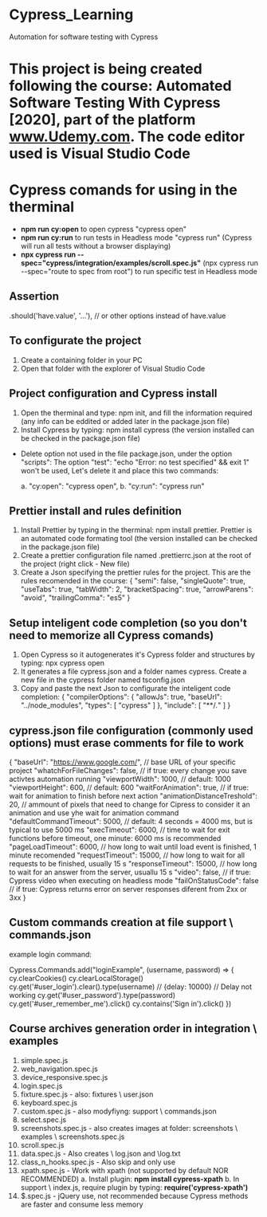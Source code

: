 # Cypress_Learning
Automation for software testing with Cypress


# This project is being created following the course: Automated Software Testing With Cypress [2020], part of the platform www.Udemy.com. The code editor used is Visual Studio Code

# Cypress comands for using in the therminal
* **npm run cy:open** to open cypress "cypress open"
* **npm run cy:run** to run tests in Headless mode "cypress run" (Cypress will run all tests without a browser displaying)
* **npx cypress run --spec="cypress/integration/examples/scroll.spec.js"** (npx cypress run --spec="route to spec from root") to run specific test in Headless mode

## Assertion
.should('have.value', '...'), // or other options instead of have.value

## To configurate the project 
1. Create a containing folder in your PC 
2. Open that folder with the explorer of Visual Studio Code

## Project configuration and Cypress install
1. Open the therminal and type: npm init, and fill the information required (any info can be eddited or added later in the package.json file) 
2. Install Cypress by typing: npm install cypress (the version installed can be checked in the package.json file)

* Delete option not used in the file package.json, under the option "scripts": The option "test": "echo "Error: no test specified" && exit 1" won't be used, Let's delete it and place this two commands:

    a. "cy:open": "cypress open",
    b. "cy:run": "cypress run"

## Prettier install and rules definition 
1. Install Prettier by typing in the therminal: npm install prettier. Prettier is an automated code formating tool (the version installed can be checked in the package.json file) 
2. Create a prettier configuration file named .prettierrc.json at the root of the project (right click - New file) 
3. Create a Json specifying the prettier rules for the project. This are the rules recomended in the course: 
{
    "semi": false,
    "singleQuote": true,
    "useTabs": true,
    "tabWidth": 2,
    "bracketSpacing": true,
    "arrowParens": "avoid",
    "trailingComma": "es5"
}

## Setup inteligent code completion (so you don't need to memorize all Cypress comands) 
1. Open Cypress so it autogenerates it's Cypress folder and structures by typing: npx cypress open 
2. It generates a file cypress.json and a folder names cypress. Create a new file in the cypress folder named tsconfig.json 
3. Copy and paste the next Json to configurate the inteligent code completion: 
{
    "compilerOptions": {
        "allowJs": true,
        "baseUrl": "../node_modules",
        "types": [
            "cypress"
        ]
    },
    "include": [
        "**/*.*"
    ]
}

## cypress.json file configuration (commonly used options) must erase comments for file to work
{
    "baseUrl": "https://www.google.com/", // base URL of your specific project
    "whatchForFileChanges": false, // if true: every change you save activtes automation running
    "viewportWidth": 1000, // default: 1000
    "viewportHeight": 600, // default: 600
    "waitForAnimation": true, // if true: wait for animation to finish before next action
    "animationDistanceTreshold": 20, // ammount of pixels that need to change for Cipress to consider it an animation and use yhe wait for animation command
    "defaultCommandTimeout": 5000, // default: 4 seconds = 4000 ms, but is typical to use 5000 ms
    "execTimeout": 6000, // time to wait for exit functions before timeout, one minute: 6000 ms is recommended
    "pageLoadTimeout": 6000, // how long to wait until load event is finished, 1 minute recomended
    "requestTimeout": 15000, // how long to wait for all requests to be finished, usually 15 s
    "responseTimeout": 15000, // how long to wait for an answer from the server, usuallu 15 s
    "video": false, // if true: Cypress  video when executing on headless mode
    "failOnStatusCode": false // if true: Cypress returns error on server responses diferent from 2xx or 3xx
}

## Custom commands creation at file support \ commands.json
example login command:

Cypress.Commands.add("loginExample", (username, password) => {
    cy.clearCookies()
    cy.clearLocalStorage()
    cy.get('#user_login').clear().type(username) // {delay: 10000} // Delay not working
    cy.get('#user_password').type(password)
    cy.get('#user_remember_me').click()
    cy.contains('Sign in').click()
})

## Course archives generation order in integration \ examples
 1. simple.spec.js
 2. web_navigation.spec.js
 3. device_responsive.spec.js
 4. login.spec.js
 5. fixture.spec.js - also: fixtures \ user.json
 6. keyboard.spec.js
 7. custom.spec.js - also modyfiyng: support \ commands.json
 8. select.spec.js
 9. screenshots.spec.js - also creates images at folder: screenshots \ examples \ screenshots.spec.js
10. scroll.spec.js
11. data.spec.js - Also creates \ log.json and \log.txt
12. class_n_hooks.spec.js - Also skip and only use
13. xpath.spec.js - Work with xpath (not supported by default NOR RECOMMENDED)
    a. Install plugin: **npm install cypress-xpath**
    b. In support \ index.js, require plugin by typing: **require('cypress-xpath')**
14. $.spec.js - jQuery use, not recommended because Cypress methods are faster and consume less memory
